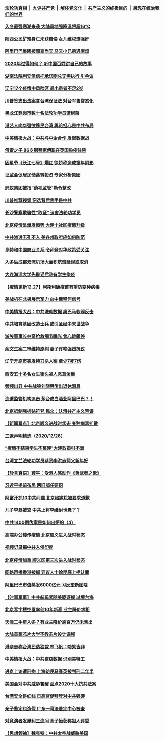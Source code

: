 

####  [法轮功真相](../../../../basic/blob/master/README.md?t=12281831) &nbsp;|&nbsp; [九评共产党](../../../../9ping.md/blob/master/README.md?t=12281831) &nbsp;|&nbsp; [解体党文化](../../../../jtdwh.md/blob/master/README.md?t=12281831)  &nbsp;|&nbsp; [共产主义的终极目的](../../../../gczydzjmd.md/blob/master/README.md?t=12281831) &nbsp;|&nbsp; [魔鬼在统治我们的世界](../../../../mgztzwmdsj.md/blob/master/README.md?t=12281831) 

#### [入冬最强寒潮来袭 大陆局地强降温将超16℃](../pages/nsc413/n12648649.md?t=12281831) 

#### [陕西公民矿难身亡未获赔偿 女儿维权遭强奸](../pages/nsc413/n12648246.md?t=12281831) 

#### [阿里巴巴集团被调查当天 马云小兄弟遇麻烦](../pages/nsc413/n12648739.md?t=12281831) 

#### [2020年过得如何？ 听中国百姓讲自己的故事](../pages/nsc413/n12648472.md?t=12281831) 

#### [湖南法院判安信信托承诺刚兑无需执行 引争议](../pages/nsc413/n12648137.md?t=12281831) 

#### [辽宁17个疫情中风险区 最小患者不足2岁](../pages/nsc413/n12648502.md?t=12281831) 

#### [川普签支出法案含台湾保证法 对台军售常态化](../pages/nsc413/n12648495.md?t=12281831) 


#### [黑龙江鹤岗市数十名法轮功学员遭绑架](../pages/nsc413/n12647695.md?t=12281831) 

#### [港艺人向华强欲移民台湾 舆论担心是中共布局](../pages/nsc413/n12648407.md?t=12281831) 

#### [中美情报大战：中共与中企合作 发起数据战](../pages/nsc413/n12646979.md?t=12281831) 

#### [傅雷之子 86岁钢琴家傅聪在英国染疫住院](../pages/nsc413/n12648003.md?t=12281831) 

#### [因星爷《长江七号》爆红 徐娇称造成童年阴影](../pages/nsc413/n12647886.md?t=12281831) 

#### [证监会促居民储蓄转投资 专家分析原因](../pages/nsc413/n12647857.md?t=12281831) 

#### [蚂蚁集团被指“藐视监管”勒令整改](../pages/nsc413/n12647854.md?t=12281831) 

#### [川普推荐视频  窃选背后黑手是中共](../pages/nsc413/n12647782.md?t=12281831) 

#### [长沙警察欺骗性“取证” 迫害法轮功学员](../pages/nsc413/n12647561.md?t=12281831) 

#### [北京疫情呈爆发趋势 大连十社区疫情升级](../pages/nsc413/n12647490.md?t=12281831) 

#### [中共渗透无孔不入 美各州政府应如何防范](../pages/nsc413/n12641376.md?t=12281831) 

#### [亨特和中国商业关系 令拜登对华政策受关注](../pages/nsc413/n12646960.md?t=12281831) 

#### [入冬后成都双流机场大面积航班延误或取消](../pages/nsc413/n12647483.md?t=12281831) 

#### [大连海洋大学先辟谣后称有学生染疫](../pages/nsc413/n12647367.md?t=12281831) 

#### [【疫情更新12.27】阿斯利康疫苗有望防变种病毒](../pages/nsc413/n12647429.md?t=12281831) 

#### [美战机在北极展示军力 向中俄释何信号](../pages/nsc413/n12645378.md?t=12281831) 

#### [中美情报大战：中共洗劫数据 奥巴马软弱反击](../pages/nsc413/n12645696.md?t=12281831) 

#### [中共培育基因改造士兵 或引圣经中末世战争](../pages/nsc413/n12647393.md?t=12281831) 

#### [游族董事长林奇抢救细节曝光 曾心跳骤停](../pages/nsc413/n12647319.md?t=12281831) 

#### [余文生案二审维持原判 妻子许艳强烈抗议](../pages/nsc413/n12647343.md?t=12281831) 

#### [辽宁开原市突发持刀杀人案 至少7死7伤](../pages/nsc413/n12647286.md?t=12281831) 


#### [西安五十多名女生街头被人恶意泼墨](../pages/nsc413/n12647273.md?t=12281831) 

#### [频频出丑 中共战狼刘晓明传出退休消息](../pages/nsc413/n12647114.md?t=12281831) 

#### [连遭监管机构追击 茅台成白酒业阿里巴巴？！](../pages/nsc413/n12646699.md?t=12281831) 

#### [北京抵制强拆贴符咒 民众：认清共产主义荒谬](../pages/nsc413/n12647066.md?t=12281831) 

#### [【新闻看点】北京顺义进战时状态 变种病毒扩散](../pages/nsc413/n12646853.md?t=12281831) 

#### [三退声明精选（2020/12/26）](../pages/nsc413/n12647002.md?t=12281831) 

#### [“疫情不结束学生不离连”大连政策引不满](../pages/nsc413/n12646726.md?t=12281831) 

#### [台湾宜兰法轮功学员恭贺李洪志师父新年好](../pages/nsc413/n12646819.md?t=12281831) 

#### [【珍言真语】龚平：受港人感动作《勇武者之歌》](../pages/nsc413/n12646772.md?t=12281831) 

#### [习近平提前布局 两旧部任要职](../pages/nsc413/n12646738.md?t=12281831) 

#### [阿富汗抓10中共间谍 北京陷尴尬被要求道歉](../pages/nsc413/n12646735.md?t=12281831) 

#### [儿子李磊被查 中共上将李继耐也悬了？](../pages/nsc413/n12646531.md?t=12281831) 

#### [中共1400例伪案是如何出炉的（4）](../pages/nsc413/n12646615.md?t=12281831) 

#### [高端办公楼传疫情 北京顺义进入战时状态](../pages/nsc413/n12646650.md?t=12281831) 

#### [视频记录揭中共入侵印度](../pages/nsc413/n12646489.md?t=12281831) 

#### [北京疫情加重 顺义区第三次进入战时状态](../pages/nsc413/n12646619.md?t=12281831) 

#### [网路声援香港被抓 异议人士徐昆庭上拒认罪](../pages/nsc413/n12646568.md?t=12281831) 

#### [阿里巴巴市值蒸发6000亿元 习反垄断图啥](../pages/nsc413/n12645805.md?t=12281831) 

#### [【时事军事】中共航母紧随美驱逐舰 过境台海](../pages/nsc413/n12643422.md?t=12281831) 

#### [北京写字楼空置率创10年新高 业主降价求租](../pages/nsc413/n12646303.md?t=12281831) 

#### [天津二手房入冬？有业主降价逾百万仍未售出](../pages/nsc413/n12646163.md?t=12281831) 

#### [大陆首家芯片大学不教芯片设计课程](../pages/nsc413/n12645900.md?t=12281831) 

#### [港杂志称台湾民选独裁 林飞帆：啼笑皆非](../pages/nsc413/n12646051.md?t=12281831) 

#### [中美情报大战：中共盗窃数据 识别美特工](../pages/nsc413/n12644100.md?t=12281831) 

#### [进京上访遭刑拘 上海访民马春英被判刑二年半](../pages/nsc413/n12646030.md?t=12281831) 

#### [美国会对中共威胁警醒 盘点2020十大抗共法案](../pages/nsc413/n12645948.md?t=12281831) 

#### [台湾安全是红线 日高官促拜登对中共强硬](../pages/nsc413/n12645516.md?t=12281831) 

#### [亲子鉴定也造假 广东一司法鉴定中心被查](../pages/nsc413/n12645698.md?t=12281831) 

#### [对竞演者发犀利三连问 章子怡获称狠人评委](../pages/nsc413/n12645462.md?t=12281831) 

#### [【思想领袖】魏克特：中共太空战威胁美国](../pages/nsc413/n12487197.md?t=12281831) 

